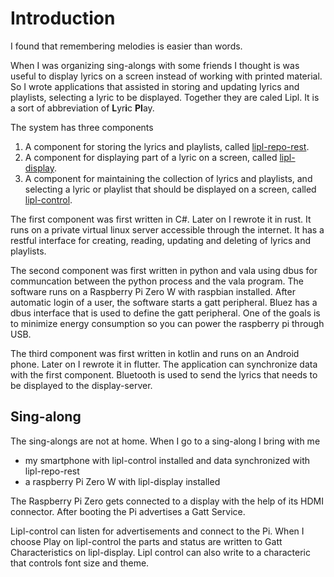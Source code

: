 # Introduction

I found that remembering melodies is easier than words.

When I was organizing sing-alongs with some friends I thought is was useful to display lyrics on a screen instead of working with printed material. So I wrote applications that assisted in storing and updating lyrics and playlists, selecting a lyric to be displayed. Together they are caled Lipl. It is a sort of abbreviation of **L**yr**i**c **Pl**ay.

The system has three components

1. A component for storing the lyrics and playlists, called [lipl-repo-rest](./lipl-repo-rest.md).
2. A component for displaying part of a lyric on a screen, called [lipl-display](./lipl-display.md).
3. A component for maintaining the collection of lyrics and playlists, and selecting a lyric or playlist that should be displayed on a screen, called [lipl-control](./lipl-control.md).

The first component was first written in C#. Later on I rewrote it in rust. It runs on a private virtual linux server accessible through the internet. It has a restful interface for creating, reading, updating and deleting of lyrics and playlists.

The second component was first written in python and vala using dbus for communcation between the python process and the vala program. The software runs on a Raspberry Pi Zero W with raspbian installed.
After automatic login of a user, the software starts a gatt peripheral. Bluez has a dbus interface that is used to define the gatt peripheral.
One of the goals is to minimize energy consumption so you can power the raspberry pi through USB.

The third component was first written in kotlin and runs on an Android phone. Later on I rewrote it in flutter.
The application can synchronize data with the first component. Bluetooth is used to send the lyrics that needs to be displayed to the display-server.

## Sing-along

The sing-alongs are not at home. When I go to a sing-along I bring with me
- my smartphone with lipl-control installed and data synchronized with lipl-repo-rest
- a raspberry Pi Zero W with lipl-display installed

The Raspberry Pi Zero gets connected to a display with the help of its HDMI connector. After booting the Pi advertises a Gatt Service.

Lipl-control can listen for advertisements and connect to the Pi. When I choose Play on lipl-control the parts and status are written to Gatt Characteristics on lipl-display. Lipl control can also write to a characteric that controls font size and theme.